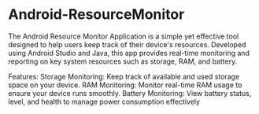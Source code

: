 # Android-ResourceMonitor
The Android Resource Monitor Application is a simple yet effective tool designed to help users keep track of their device's resources. Developed using Android Studio and Java, this app provides real-time monitoring and reporting on key system resources such as storage, RAM, and battery.

Features:
  Storage Monitoring: Keep track of available and used storage space on your device.
  RAM Monitoring: Monitor real-time RAM usage to ensure your device runs smoothly.
  Battery Monitoring: View battery status, level, and health to manage power consumption effectively
